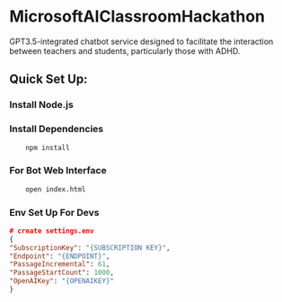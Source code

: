# MicrosoftAIClassroomHackathon
GPT3.5-integrated chatbot service designed to facilitate the interaction between teachers and students, particularly those with ADHD.

## Quick Set Up:

### Install Node.js 

### Install Dependencies 

```bash
    npm install
```

### For Bot Web Interface
```bash
    open index.html
```

### Env Set Up For Devs
```json
# create settings.env
{
"SubscriptionKey": "{SUBSCRIPTION KEY}",
"Endpoint": "{ENDPOINT}",
"PassageIncremental": 61,
"PassageStartCount": 1000, 
"OpenAIKey": "{OPENAIKEY}"
}
```
